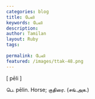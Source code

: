 ```yaml
---
categories: blog
title: பேலி
keywords: பேலி
description: 
author: Tamilan
layout: Ruby
tags: 
 
permalink: பேலி
featured: /images/ttak-48.png
---
```

  
[ pēli ]  
  
பெ. pēlin. Horse; குதிரை. (சங்.அக.)